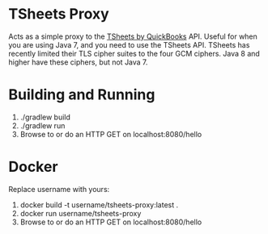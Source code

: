 # TSheets Proxy

Acts as a simple proxy to the [TSheets by QuickBooks](https://www.tsheets.com/) API. Useful for when you are using Java 7, and you need to use the TSheets API. TSheets has recently limited their TLS cipher suites to the
four GCM ciphers. Java 8 and higher have these ciphers, but not Java 7.

# Building and Running

1. ./gradlew build
2. ./gradlew run
3. Browse to or do an HTTP GET on localhost:8080/hello

# Docker

Replace username with yours:

1. docker build -t username/tsheets-proxy:latest .
2. docker run username/tsheets-proxy
3. Browse to or do an HTTP GET on localhost:8080/hello
